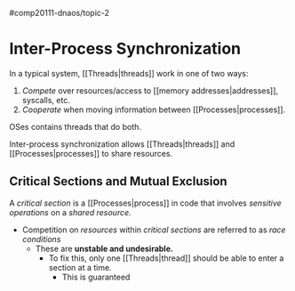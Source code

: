 #comp20111-dnaos/topic-2 
# Inter-Process Synchronization

In a typical system, [[Threads|threads]] work in one of two ways:
1) *Compete* over resources/access to [[memory addresses|addresses]], syscalls, etc.
2) *Cooperate* when moving information between [[Processes|processes]].

OSes contains threads that do both. 

Inter-process synchronization allows [[Threads|threads]] and [[Processes|processes]] to share resources.

## Critical Sections and Mutual Exclusion

A *critical section* is a [[Processes|process]] in code that involves *sensitive operations* on a *shared resource.*

- Competition on *resources* within *critical sections* are referred to as *race conditions* 
	- These are **unstable and undesirable.** 
		- To fix this, only one [[Threads|thread]] should be able to enter a section at a time.
			- This is guaranteed 